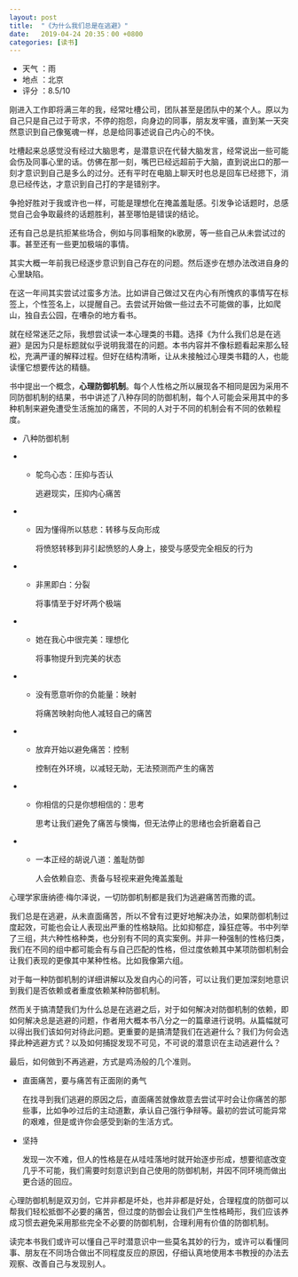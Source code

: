 ```yaml
---
layout: post
title:  "《为什么我们总是在逃避》"
date:   2019-04-24 20:35：00 +0800
categories: [读书]
---
```


- 天气 ：雨
- 地点 ：北京
- 评分 ：8.5/10

刚进入工作即将满三年的我，经常吐槽公司，团队甚至是团队中的某个人。原以为自己只是自己过于苛求，不停的抱怨，向身边的同事，朋友发牢骚，直到某一天突然意识到自己像冤魂一样，总是给同事述说自己内心的不快。

吐槽起来总感觉没有经过大脑思考，是潜意识在代替大脑发言，经常说出一些可能会伤及同事心里的话。仿佛在那一刻，嘴巴已经远超前于大脑，直到说出口的那一刻才意识到自己是多么的过分。还有平时在电脑上聊天时也总是回车已经摁下，消息已经传达，才意识到自己打的字是错别字。

争抢好胜对于我或许也一样，可能是理想化在掩盖羞耻感。引发争论话题时，总感觉自己会争取最终的话题胜利，甚至哪怕是错误的结论。

还有自己总是抗拒某些场合，例如与同事相聚的k歌房，等一些自己从未尝试过的事。甚至还有一些更加极端的事情。

其实大概一年前我已经逐步意识到自己存在的问题。然后逐步在想办法改进自身的心里缺陷。

在这一年间其实尝试过蛮多方法。比如讲自己做过又在内心有所愧疚的事情写在标签上，个性签名上，以提醒自己。去尝试开始做一些过去不可能做的事，比如爬山，独自去公园，在嘈杂的地方看书。

就在经常迷茫之际，我想尝试读一本心理类的书籍。选择《为什么我们总是在逃避》是因为只是标题就似乎说明我潜在的问题。本书内容并不像标题看起来那么轻松，充满严谨的解释过程。但好在结构清晰，让从未接触过心理类书籍的人，也能读懂它想要传达的精髓。

书中提出一个概念，**心理防御机制**。每个人性格之所以展现各不相同是因为采用不同防御机制的结果，书中讲述了八种存同的防御机制，每个人可能会采用其中的多种机制来避免遭受生活施加的痛苦，不同的人对于不同的机制会有不同的依赖程度。

- 八种防御机制

- - 鸵鸟心态：压抑与否认

    逃避现实，压抑内心痛苦

- - 因为懂得所以慈悲：转移与反向形成

    将愤怒转移到非引起愤怒的人身上，接受与感受完全相反的行为

- - 非黑即白：分裂

    将事情至于好坏两个极端

- - 她在我心中很完美：理想化

    将事物提升到完美的状态

- - 没有愿意听你的负能量：映射

    将痛苦映射向他人减轻自己的痛苦

- - 放弃开始以避免痛苦：控制

    控制在外环境，以减轻无助，无法预测而产生的痛苦

- - 你相信的只是你想相信的：思考

    思考让我们避免了痛苦与懊悔，但无法停止的思绪也会折磨着自己

- - 一本正经的胡说八道：羞耻防御

    人会依赖自恋、责备与轻视来避免掩盖羞耻

心理学家唐纳德·梅尔泽说，一切防御机制都是我们为逃避痛苦而撒的谎。

我们总是在逃避，从未直面痛苦，所以不曾有过更好地解决办法，如果防御机制过度起效，可能也会让人表现出严重的性格缺陷。比如抑郁症，躁狂症等。书中列举了三组，共六种性格种类，也分别有不同的真实案例。并非一种强制的性格归类，我们在不同的组中都可能会有与自己匹配的性格，但过度依赖其中某项防御机制会让我们表现的更像其中某种性格。比如我像第六组。

对于每一种防御机制的详细讲解以及发自内心的问答，可以让我们更加深刻地意识到我们是否依赖或者重度依赖某种防御机制。

然而关于搞清楚我们为什么总是在逃避之后，对于如何解决对防御机制的依赖，即如何解决总是逃避的问题，作者用大概本书八分之一的篇章进行说明。从篇幅就可以得出我们该如何对待此问题。更重要的是搞清楚我们在逃避什么？我们为何会选择此种逃避方式？以及如何捕捉发现不可见，不可说的潜意识在主动逃避什么？

最后，如何做到不再逃避，方式是鸡汤般的几个准则。

- 直面痛苦，要与痛苦有正面刚的勇气

    在找寻到我们逃避的原因之后，直面痛苦就像故意去尝试平时会让你痛苦的那些事，比如争吵过后的主动道歉，承认自己强行争辩等。最初的尝试可能异常的艰难，但是或许你会感受到新的生活方式。
    
- 坚持

    发现一次不难，但人的性格是在从哇哇落地时就开始逐步形成，想要彻底改变几乎不可能，我们需要时刻意识到自己使用的防御机制，并因不同环境而做出更合适的回应。
    
心理防御机制是双刃剑，它并非都是坏处，也并非都是好处，合理程度的防御可以帮我们轻松抵御不必要的痛苦，但过度的防御会让我们产生性格畸形，我们应该养成习惯去避免采用那些完全不必要的防御机制，合理利用有价值的防御机制。

读完本书我们或许可以懂自己平时潜意识中一些莫名其妙的行为，或许可以看懂同事、朋友在不同场合做出不同程度反应的原因，仔细认真地使用本书教授的办法去观察、改善自己与发现别人。